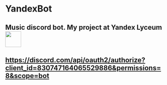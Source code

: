 # YandexBot
## Music discord bot. My project at Yandex Lyceum [<img src="https://github.com/flexyw1be/YandexBot/blob/master/data/yandex_logo.png" width="50" height="50"/>](https://github.com/flexyw1be/YandexBot/blob/master/data/yandex_logo.png)

## https://discord.com/api/oauth2/authorize?client_id=830747164065529886&permissions=8&scope=bot

